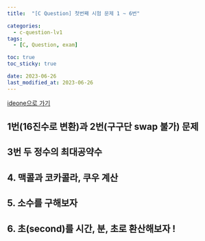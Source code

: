 ```yaml
---
title:  "[C Question] 첫번째 시험 문제 1 ~ 6번"

categories:
  - c-question-lv1
tags:
  - [C, Question, exam]

toc: true
toc_sticky: true

date: 2023-06-26
last_modified_at: 2023-06-26
---
```


<!-- post 폴더 이름 -> 연관성을 찾지못함 ( 이상하게 바꿔도 정상적으로 작동했기때문 ) -->

[ideone으로 가기](https://ideone.com/)


## 1번(16진수로 변환)과 2번(구구단 swap 불가) 문제

<script src="https://gist.github.com/whalebee/2118a3d3af6c846309f481442c999a70.js"></script>





## 3번 두 정수의 최대공약수

<script src="https://gist.github.com/whalebee/f07ba8fd5022544f71d16c17ef0056a2.js"></script>



## 4. 맥콜과 코카콜라, 쿠우 계산

<script src="https://gist.github.com/whalebee/92e1747e2e8f9bc563372390b5c83723.js"></script>


## 5. 소수를 구해보자

<script src="https://gist.github.com/whalebee/f60fa888707d828a68aeb12893cdad43.js"></script>


## 6. 초(second)를 시간, 분, 초로 환산해보자 !

<script src="https://gist.github.com/whalebee/675ae2ce79ff7f3dbaced6170dd7e1ea.js"></script>